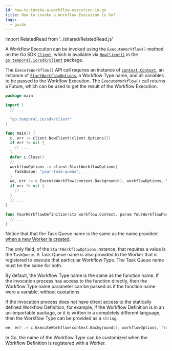 ```yaml
---
id: how-to-invoke-a-workflow-execution-in-go
title: How to invoke a Workflow Execution in Go?
tags:
  - guide
---
```


import RelatedRead from '../shared/RelatedRead.js'

A Workflow Execution can be invoked using the `ExecuteWorkflow()` method on the Go SDK [`Client`](https://pkg.go.dev/go.temporal.io/sdk@v1.8.0/client#Client), which is available via [`NewClient()`](https://pkg.go.dev/go.temporal.io/sdk@v1.8.0/client#NewClient) in the [`go.temporal.io/sdk/client`](https://pkg.go.dev/go.temporal.io/sdk@v1.8.0/client) package.

<!--
<RelatedRead
text="How to invoke a Child Workflow Execution"
goTo="#"
tagChar="g"
/>
-->

The `ExecuteWorkflow()` API call requires an instance of [`context.Context`](https://pkg.go.dev/context#Context), an instance of [`StartWorkflowOptions`](https://pkg.go.dev/go.temporal.io/sdk@v1.8.0/client#StartWorkflowOptions), a Workflow Type name, and all variables to be passed to the Workflow Execution.
The `ExecuteWorkflow()` call returns a Future, which can be used to get the result of the Workflow Execution.

```go
package main

import (
  // ...

  "go.temporal.io/sdk/client"
)

func main() {
  c, err := client.NewClient(client.Options{})
  if err != nil {
    // ...
  }
  defer c.Close()
  // ...
  workflowOptions := client.StartWorkflowOptions{
    TaskQueue: "your-task-queue",
  }
  we, err := c.ExecuteWorkflow(context.Background(), workflowOptions, YourWorkflowDefinition, param)
  if err != nil {
    // ...
  }
  // ...
}

func YourWorkflowDefinition(ctx workflow.Context, param YourWorkflowParam) (YourWorkflowResponse, error) {
  // ...
}
```

Notice that that the Task Queue name is the same as the name provided [when a new Worker is created](#).

<!--
<RelatedRead
text="What is a Workflow Execution"
goTo="#"
tagChar="g"
/>

<RelatedRead
text="How to customize the name of the Workflow Type"
goTo="#"
tagChar="g"
/>
-->

The only field, of the `StartWorkflowOptions` instance, that requires a value is the `TaskQueue`.
A Task Queue name is also provided to the Worker that is registered to execute that particular Workflow Type.
The Task Queue name must be the same for both.

<!--
<RelatedRead
text="What are Workflow Execution Options"
goTo="#"
tagChar="e"
/>

<RelatedRead
text="How to start a Worker"
goTo="#"
tagChar="g"
/>

<RelatedRead
text="When to care about Task Queues"
goTo="#"
tagChar="g"
/>
-->

By default, the Workflow Type name is the same as the function name.
If the invocation process has access to the function directly, then the Workflow Type name parameter can be passed as if the function name were a variable, without quotations.

If the invocation process does not have direct access to the statically defined Workflow Definition, for example, if the Workflow Definition is in an un-importable package, or it is written in a completely different language, then the Workflow Type can be provided as a `string`.

```go
we, err := c.ExecuteWorkflow(context.Background(), workflowOptions, "YourWorkflowDefinition", param)
```

In Go, the name of the Workflow Type can be customized when the Workflow Definition is registered with a Worker.

<!--
<RelatedRead
text="How to start a Worker"
goTo="#"
tagChar="g"
/>

<RelatedRead
text="What is a Workflow Type"
goTo="#"
tagChar="e"
/>

<RelatedRead
text="How to build a polyglot application"
goTo="#"
tagChar="t"
/>
-->
